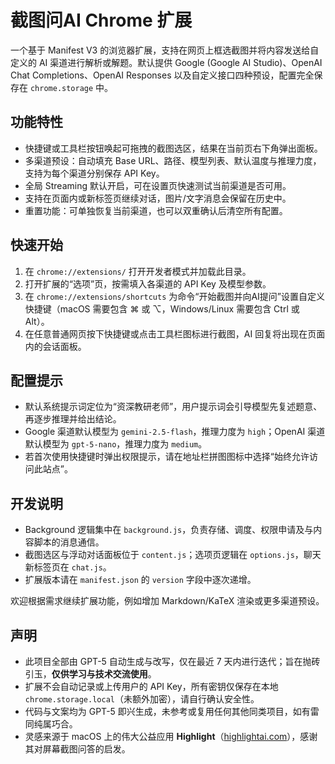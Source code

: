 # 截图问AI Chrome 扩展

一个基于 Manifest V3 的浏览器扩展，支持在网页上框选截图并将内容发送给自定义的 AI 渠道进行解析或解题。默认提供 Google (Google AI Studio)、OpenAI Chat Completions、OpenAI Responses 以及自定义接口四种预设，配置完全保存在 `chrome.storage` 中。

## 功能特性
- 快捷键或工具栏按钮唤起可拖拽的截图选区，结果在当前页右下角弹出面板。
- 多渠道预设：自动填充 Base URL、路径、模型列表、默认温度与推理力度，支持为每个渠道分别保存 API Key。
- 全局 Streaming 默认开启，可在设置页快速测试当前渠道是否可用。
- 支持在页面内或新标签页继续对话，图片/文字消息会保留在历史中。
- 重置功能：可单独恢复当前渠道，也可以双重确认后清空所有配置。

## 快速开始
1. 在 `chrome://extensions/` 打开开发者模式并加载此目录。
2. 打开扩展的“选项”页，按需填入各渠道的 API Key 及模型参数。
3. 在 `chrome://extensions/shortcuts` 为命令“开始截图并向AI提问”设置自定义快捷键（macOS 需要包含 ⌘ 或 ⌥，Windows/Linux 需要包含 Ctrl 或 Alt）。
4. 在任意普通网页按下快捷键或点击工具栏图标进行截图，AI 回复将出现在页面内的会话面板。

## 配置提示
- 默认系统提示词定位为“资深教研老师”，用户提示词会引导模型先复述题意、再逐步推理并给出结论。
- Google 渠道默认模型为 `gemini-2.5-flash`，推理力度为 `high`；OpenAI 渠道默认模型为 `gpt-5-nano`，推理力度为 `medium`。
- 若首次使用快捷键时弹出权限提示，请在地址栏拼图图标中选择“始终允许访问此站点”。

## 开发说明
- Background 逻辑集中在 `background.js`，负责存储、调度、权限申请及与内容脚本的消息通信。
- 截图选区与浮动对话面板位于 `content.js`；选项页逻辑在 `options.js`，聊天新标签页在 `chat.js`。
- 扩展版本请在 `manifest.json` 的 `version` 字段中逐次递增。

欢迎根据需求继续扩展功能，例如增加 Markdown/KaTeX 渲染或更多渠道预设。

## 声明
- 此项目全部由 GPT-5 自动生成与改写，仅在最近 7 天内进行迭代；旨在抛砖引玉，**仅供学习与技术交流使用**。
- 扩展不会自动记录或上传用户的 API Key，所有密钥仅保存在本地 `chrome.storage.local`（未额外加密），请自行确认安全性。
- 代码与文案均为 GPT-5 即兴生成，未参考或复用任何其他同类项目，如有雷同纯属巧合。
- 灵感来源于 macOS 上的伟大公益应用 **Highlight**（[highlightai.com](https://highlightai.com/)），感谢其对屏幕截图问答的启发。
